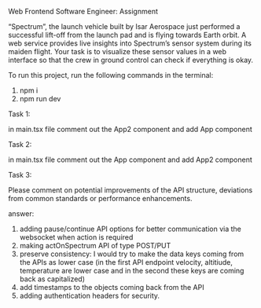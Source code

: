 Web Frontend Software Engineer: Assignment

“Spectrum”, the launch vehicle built by Isar Aerospace just performed a successful lift-off from the launch pad and is flying towards Earth orbit. A web service provides live insights into Spectrum’s sensor system during its maiden flight. Your task is to visualize these sensor values in a web interface so that the crew in ground control can check if everything is okay.

To run this project, run the following commands in the terminal:

1. npm i
2. npm run dev

Task 1:

in main.tsx file comment out the App2 component and add App component

Task 2:

in main.tsx file comment out the App component and add App2 component

Task 3:

Please comment on potential improvements of the API structure, deviations from common standards or performance enhancements.

answer:

1. adding pause/continue API options for better communication via the websocket when action is required
2. making actOnSpectrum API of type POST/PUT
3. preserve consistency: I would try to make the data keys coming from the APIs as lower case (in the first API endpoint velocity, altitiude, temperature are lower case and in the second these keys are coming back as capitalized)
4. add timestamps to the objects coming back from the API
5. adding authentication headers for security.
